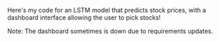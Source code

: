 Here's my code for an LSTM model that predicts stock prices, with a dashboard interface allowing the user to pick stocks!

Note: The dashboard sometimes is down due to requirements updates.
